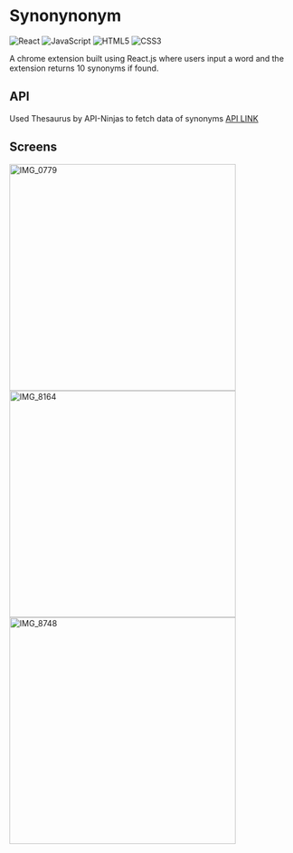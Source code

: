 # Synonynonym

![React](https://img.shields.io/badge/React-20232A?style=for-the-badge&logo=react&logoColor=61DAFB)
![JavaScript](https://img.shields.io/badge/JavaScript-F7DF1E?style=for-the-badge&logo=javascript&logoColor=black)
![HTML5](https://img.shields.io/badge/HTML5-E34F26?style=for-the-badge&logo=html5&logoColor=white)
![CSS3](https://img.shields.io/badge/CSS3-1572B6?style=for-the-badge&logo=css3&logoColor=white)

A chrome extension built using React.js where users input a word and the extension returns 10 synonyms if found. 

## API 

Used Thesaurus by API-Ninjas to fetch data of synonyms 
[API LINK](https://rapidapi.com/apininjas/api/thesaurus-by-api-ninjas/playground/apiendpoint_580eb0e1-6499-4c6c-b293-2893e47af0b8)


## Screens 

<img width="400" alt="IMG_0779" src="https://github.com/user-attachments/assets/09f43ba3-2003-4717-b527-2f97ee05de35" />

<img width="400" alt="IMG_8164" src="https://github.com/user-attachments/assets/292d7e48-c41f-4677-ac33-5bac4ef17f2d" />

<img width="400" alt="IMG_8748" src="https://github.com/user-attachments/assets/4937910d-ddb3-43e5-8562-b7e9221a640a" />


